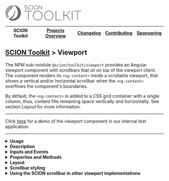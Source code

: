 <a href="/README.md"><img src="/resources/branding/scion-toolkit-banner.svg" height="50" alt="SCION Toolkit"></a>

| SCION Toolkit | [Projects Overview][menu-projects-overview] | [Changelog][menu-changelog] | [Contributing][menu-contributing] | [Sponsoring][menu-sponsoring] |  
| --- | --- | --- | --- | --- |

## [SCION Toolkit][menu-home] > Viewport

The NPM sub-module `@scion/toolkit/viewport` provides an Angular viewport component with scrollbars that sit on top of the viewport client. The component renders its `<ng-content>` inside a scrollable viewport, that shows a vertical and/or horizontal scrollbar when the `<ng-content>` overflows the component's boundaries.

By default, the `<ng-content>` is added to a CSS grid container with a single column, thus, content fills remaining space vertically and horizontally. See section *Layout* for more information.

***
Click [here](https://scion-toolkit-testing-app.now.sh/#/sci-viewport) for a demo of the viewport component in our internal test application.
***

<!--- USAGE --->
<details>
  <summary><strong>Usage</strong></summary>

1. Install `@scion/toolkit` using the NPM command-line tool: 
    ```
    npm install --save @scion/toolkit
    ```

1. Import `SciViewportModule` in the module where to use the viewport:
   
   ```typescript
   import { SciViewportModule } from '@scion/toolkit/viewport';

   @NgModule({
     imports: [SciViewportModule]
   })
   export class AppModule {
   }
   ```

1. Wrap your content inside the `sci-viewport` component as following:

   ```html
   <sci-viewport>
     your content
   </sci-viewport>
   ```

</details>

<details>
  <summary><strong>Description</strong></summary>
  
The viewport component displays scrollbars only when the content overflows and while the user moves his mouse over the viewport.

Some operating systems place scrollbars next to the content, which shrinks the content by a few pixels when scrollbars are displayed. For this reason, unless the operating system already does, the viewport component hides the native scrollbars and renders scrollbars on top of the content. Nevertheless, the viewport client remains natively scrollable, i.e. it supports native touch gestures and accelerated scrolling speed. In addition, the viewport scrolls natively near the viewport edges during drag and drop operations.

</details>

<!--- INPUTS AND EVENTS --->
<details>
  <summary><strong>Inputs and Events</strong></summary>
  
#### Inputs:
- **scrollbarStyle**\
  Controls whether to use native scrollbars or, which is by default, emulated scrollbars that sit on top of the viewport client. In the latter, the viewport client remains natively scrollable.\
  Supported values are `native`, `on-top`, or `hidden`.

#### Events:
- **scroll**\
  Emits upon a scroll event.

</details>

<!--- PROPERTIES AND METHODS --->
<details>
  <summary><strong>Properties and Methods</strong></summary>

#### Properties:
- **scrollTop**\
  Sets or returns the number of pixels that the viewport client is scrolled vertically.

- **scrollLeft**\
  Sets or returns the number of pixels that the viewport client is scrolled horizontally.

- **scrollHeight**\
  Returns the height of the viewport client.

- **scrollWidth**\
  Returns the width of the viewport client.

- **viewportElement**\
  Returns the viewport `HTMLElement`.

- **viewportClientElement**\
  Returns the viewport client `HTMLElement`.

#### Methods:
- **isElementInView**\
  Checks if the specified element is scrolled into the viewport.
- **scrollIntoView**\
  Scrolls the specified element into the viewport.
- **computeOffset**\
  Computes the distance of the element to the viewport's left or top border.

</details>

<!--- LAYOUT --->
<details>
  <summary><strong>Layout</strong></summary>
The viewport has no intrinsic size, thus, you must either give it an explicit size, or place it in a layout to fill remaining space. 

By default, the `<ng-content>` is added to a CSS grid container with a single column.

You can override the following CSS variables to control the grid:

- `--sci-viewport-content-grid-template-columns`\
  Defines the columns and their track sizes (by default, single column with track size `auto`)

- `--sci-viewport-content-grid-template-rows`\
  Defines the rows and their track sizes (by default, single row with track size `auto`)

- `--sci-viewport-content-grid-auto-columns`\
  Defines the track size of not explicitly declared columns.

- `--sci-viewport-content-grid-auto-rows`\
  Defines the track size of not explicitly declared rows.

- `--sci-viewport-content-grid-gap`\
  Sets the gaps (gutters) between rows and columns. 

Example of how to control the CSS grid:
```css 
sci-viewport {
  --sci-viewport-content-grid-auto-rows: min-content;
  --sci-viewport-content-grid-gap: .5em;
}
```

</details>

<!--- SCROLLBAR --->
<details>
  <summary><strong>Scrollbar styling</strong></summary>

You can override the following CSS variables to control the appearance of the scrollbar:

- `--sci-viewport-scrollbar-color`\
  Sets the color of the scrollbar (by default, uses `rgb(78, 78, 78)`). 

Example of how to set CSS variables:
```css 
sci-viewport {
  --sci-viewport-scrollbar-color: blue;
}
```

</details>

<details>
  <summary><strong>Using the SCION scrollbar in other viewport implementations</strong></summary>

The module `@scion/toolkit/viewport` exports the scrollbar component `<sci-scrollbar>` used internally by `<sci-viewport>`, allowing you to use it with other viewports as well, like for example with the `<cdk-virtual-scroll-viewport>` component of Angular CDK.

**The following example illustrates how to use `<sci-scrollbar>` in combination with `<cdk-virtual-scroll-viewport>`.**

1. Install `@scion/toolkit` using the NPM command-line tool: 
    ```
    npm install --save @scion/toolkit
    ```

1. Import `SciViewportModule` in the module where to use the scrollbar:
   
   ```typescript
   import { SciViewportModule } from '@scion/toolkit/viewport';

   @NgModule({
     imports: [SciViewportModule]
   })
   export class YourModule {
   }
   ```

1. Add the following code to the HTML template:

   ```html
   <main>
     <cdk-virtual-scroll-viewport #cdkViewport
                                  [itemSize]="25"
                                  sciScrollable>
       <div *cdkVirtualFor="let item of items" [style.height.px]="25">
         {{item}}
       </div>
     </cdk-virtual-scroll-viewport>

     <!-- render vertical scrollbar which sits on top of the cdk viewport -->
     <sci-scrollbar [direction]="'vscroll'" [viewport]="cdkViewport.getElementRef().nativeElement"></sci-scrollbar>
   </main>
   ```
   
   **Explanation:**

    - Adds the `<cdk-virtual-scroll-viewport>` element as child element to the `<main>` element. Instead of the `<main>` element, you could also use a `<div>` element.
    - Creates the local template variable `#cdkViewport` to hold the reference to the CDK viewport component.
    - Decorates the CDK viewport with the `sciScrollable` directive to hide its native scrollbars.
    - Adds the vertical scrollbar `<sci-scrollbar>` and connects it to the CDK viewport.

1. Add the following code to the component:

   ```typescript
   export class YourComponent {

     public items: string[] = [];

     constructor() {
       for (let i = 0; i < 100000; i++) {
         this.items.push(`${i}`);
       }
     }
   }
   ````

   The code snippet above populates the items array with 100'000 items.

1. Add the following code to the style template of the component:

   ```scss
     @import '~@scion/toolkit/viewport/scrollbar';
   
     main {
       position: relative;
       overflow: hidden;
       @include hide-scrollbars-when-inactive();
       height: 500px;
   
       > sci-scrollbar {
         @include scrollbar();
       }
     }
   ```
   
   **Explanation:**

    > The directive `sciScrollable` fully stretches its host element, which is `<cdk-virtual-scroll-viewport>` in our example, to the bounding box of the nearest positioned parent, and shifts native scrollbars out of the bounding box of the parent component.

    - Defines a positioning context on the `<main>` element by setting its `position` to `relative`.
    - Sets the `overflow` CSS variable of the `<main>` element to `hidden` to clip the native scrollbars of `<cdk-virtual-scroll-viewport>`.
    - Hides the scrollbar when the user is not hovering the viewport by applying the `hide-scrollbars-when-inactive` mixin available through `~@scion/toolkit/viewport/scrollbar`.
    - Positions the `<sci-scrollbar>` by applying the `scrollbar` mixin available through `~@scion/toolkit/viewport/scrollbar`.

</details>

[menu-home]: /README.md
[menu-projects-overview]: /docs/site/projects-overview.md
[menu-changelog]: /docs/site/changelog/changelog.md
[menu-contributing]: /CONTRIBUTING.md
[menu-sponsoring]: /docs/site/sponsoring.md

